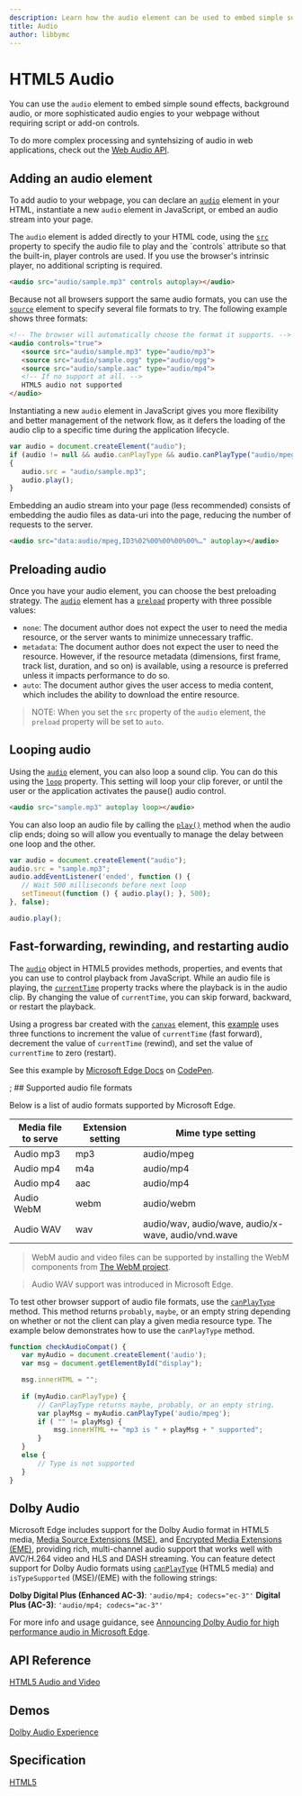 ```yaml
---
description: Learn how the audio element can be used to embed simple sound effects, background audio, or more sophisticated audio engines to your webpage without requiring script or add-on controls.
title: Audio
author: libbymc
---
```


# HTML5 Audio

You can use the `audio` element to embed simple sound effects, background audio, or more sophisticated audio engies to your webpage without requiring script or add-on controls.

To do more complex processing and syntehsizing of audio in web applications, check out the [Web Audio API](../../multimedia/web-Audio). 

## Adding an audio element

To add audio to your webpage, you can declare an [`audio`](https://msdn.microsoft.com/library/hh772923(v=vs.85).aspx) element in your HTML, instantiate a new `audio` element in JavaScript, or embed an audio stream into your page. 

The `audio` element is added directly to your HTML code, using the [`src`](https://msdn.microsoft.com/library/ff974762(v=vs.85).aspx) property to specify the audio file to play and the `controls` attribute so that the built-in, player controls are used. If you use the browser's intrinsic player, no additional scripting is required.

``` html
<audio src="audio/sample.mp3" controls autoplay></audio>
```

Because not all browsers support the same audio formats, you can use the [`source`](https://msdn.microsoft.com/library/ff975070(v=vs.85).aspx) element to specify several file formats to try. The following example shows three formats:

``` html
<!-- The browser will automatically choose the format it supports. -->
<audio controls="true">
   <source src="audio/sample.mp3" type="audio/mp3"> 
   <source src="audio/sample.ogg" type="audio/ogg"> 
   <source src="audio/sample.aac" type="audio/mp4"> 
   <!-- If no support at all. -->
   HTML5 audio not supported 
</audio>
```

Instantiating a new `audio` element in JavaScript gives you more flexibility and better management of the network flow, as it defers the loading of the audio clip to a specific time during the application lifecycle.

``` js
var audio = document.createElement("audio");
if (audio != null && audio.canPlayType && audio.canPlayType("audio/mpeg"))
{
   audio.src = "audio/sample.mp3";
   audio.play();
}
```

Embedding an audio stream into your page (less recommended) consists of embedding the audio files as data-uri into the page, reducing the number of requests to the server. 

``` html
<audio src="data:audio/mpeg,ID3%02%00%00%00%00%…" autoplay></audio>
```

## Preloading audio

Once you have your audio element, you can choose the best preloading strategy. The [`audio`](https://msdn.microsoft.com/library/hh772923(v=vs.85).aspx) element has a [`preload`](https://msdn.microsoft.com/library/ff974759(v=vs.85).aspx) property with three possible values:

* `none`: The document author does not expect the user to need the media resource, or the server wants to minimize unnecessary traffic.
* `metadata`: The document author does not expect the user to need the resource. However, if the resource metadata (dimensions, first frame, track list, duration, and so on) is available, using a resource is preferred unless it impacts performance to do so.
* `auto`: The document author gives the user access to media content, which includes the ability to download the entire resource.

> NOTE: When you set the `src` property of the `audio` element, the `preload` property will be set to `auto`.

## Looping audio

Using the [`audio`](https://msdn.microsoft.com/library/hh772923(v=vs.85).aspx) element, you can also loop a sound clip. You can do this using the [`loop`](https://msdn.microsoft.com/library/ff974753(v=vs.85).aspx) property. This setting will loop your clip forever, or until the user or the application activates the pause() audio control.

``` html 
<audio src="sample.mp3" autoplay loop></audio>
```

You can also loop an audio file by calling the [`play()`](https://msdn.microsoft.com/library/ff975194(v=vs.85).aspx) method when the audio clip ends; doing so will allow you eventually to manage the delay between one loop and the other.

``` js
var audio = document.createElement("audio");
audio.src = "sample.mp3";
audio.addEventListener('ended', function () {
   // Wait 500 milliseconds before next loop
   setTimeout(function () { audio.play(); }, 500);
}, false);

audio.play(); 
```

## Fast-forwarding, rewinding, and restarting audio

The [`audio`](https://msdn.microsoft.com/library/hh772923(v=vs.85).aspx) object in HTML5 provides methods, properties, and events that you can use to control playback from JavaScript. While an audio file is playing, the [`currentTime`](https://msdn.microsoft.com/library/ff974748(v=vs.85).aspx) property tracks where the playback is in the audio clip. By changing the value of `currentTime`, you can skip forward, backward, or restart the playback. 

Using a progress bar created with the [`canvas`](https://msdn.microsoft.com/library/ff975062(v=vs.85).aspx) element, this [example](https://codepen.io/MicrosoftEdgeDocumentation/pen/wGGGRp) uses three functions to increment the value of `currentTime` (fast forward), decrement the value of `currentTime` (rewind), and set the value of `currentTime` to zero (restart). 

<div class="codepen-wrap"><p data-height="300" data-theme-id="23761" data-slug-hash="wGGGRp" data-default-tab="result" data-user="MicrosoftEdgeDocumentation" data-embed-version="2" data-editable="true" class="codepen">See this example by <a href="https://codepen.io/MicrosoftEdgeDocumentation">Microsoft Edge Docs</a> on <a href="https://codepen.io/MicrosoftEdgeDocumentation/pen/wGGGRp">CodePen</a>.</p></div><script async src="//assets.codepen.io/assets/embed/ei.js"></script>;
## Supported audio file formats 

Below is a list of audio formats supported by Microsoft Edge.

| Media file to serve  | Extension setting | Mime type setting |
| -------------------- | ----------------- | --------------- | 
Audio mp3 | mp3 | audio/mpeg 
Audio mp4 | m4a | audio/mp4 
Audio mp4 | aac | audio/mp4
Audio WebM | webm | audio/webm 
Audio WAV | wav | audio/wav, audio/wave, audio/x-wave, audio/vnd.wave 

> WebM audio and video files can be supported by installing the WebM components from [The WebM project](http://go.microsoft.com/fwlink/p/?LinkID=218894). 

> Audio WAV support was introduced in Microsoft Edge.

To test other browser support of audio file formats, use the [`canPlayType`](https://msdn.microsoft.com/library/ff975191(v=vs.85).aspx) method. This method returns `probably`, `maybe`, or an empty string depending on whether or not the client can play a given media resource type. The example below demonstrates how to use the `canPlayType` method.

``` js
function checkAudioCompat() {
   var myAudio = document.createElement('audio');
   var msg = document.getElementById("display");

   msg.innerHTML = "";
   
   if (myAudio.canPlayType) {
       // CanPlayType returns maybe, probably, or an empty string.
       var playMsg = myAudio.canPlayType('audio/mpeg');
       if ( "" != playMsg) {
           msg.innerHTML += "mp3 is " + playMsg + " supported";
       }
   }
   else {
       // Type is not supported               
   }
}
```

## Dolby Audio

Microsoft Edge includes support for the Dolby Audio format in HTML5 media, [Media Source Extensions (MSE)](https://developer.microsoft.com/en-us/microsoft-edge/platform/documentation/dev-guide/multimedia/media-source-extensions/), and [Encrypted Media Extensions (EME)](https://developer.microsoft.com/en-us/microsoft-edge/platform/documentation/dev-guide/multimedia/encrypted-media-extensions/), providing rich, multi-channel audio support that works well with AVC/H.264 video and HLS and DASH streaming. You can feature detect support for Dolby Audio formats using [`canPlayType`](https://msdn.microsoft.com/en-us/library/ff975191(v=vs.85).aspx) (HTML5 media) and `isTypeSupported` (MSE)/(EME) with the following strings:

**Dolby Digital Plus (Enhanced AC-3)**: `'audio/mp4; codecs="ec-3"'`
**Digital Plus (AC-3)**: `'audio/mp4; codecs="ac-3"'` 

For more info and usage guidance, see [Announcing Dolby Audio for high performance audio in Microsoft Edge](http://go.microsoft.com/fwlink/p/?LinkID=615479).



## API Reference
[HTML5 Audio and Video](https://msdn.microsoft.com/library/hh772500(v=vs.85).aspx)

## Demos
[Dolby Audio Experience](https://developer.microsoft.com/en-us/microsoft-edge/testdrive/demos/dolbyaudioexperience/)

## Specification
[HTML5](https://www.w3.org/TR/html5/)
